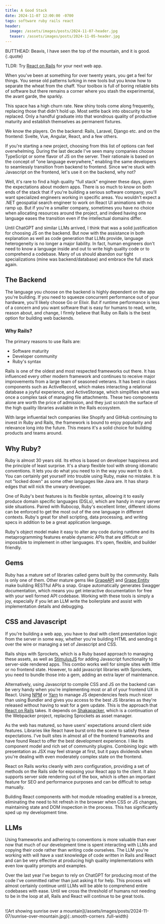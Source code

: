 ```yaml
---
title: A Good Stack
date: 2024-11-07 12:00:00 -0700
tags: software ruby rails react
header:
  image: /assets/images/posts/2024-11-07-header.jpg
  teaser: /assets/images/posts/2024-11-05-header.jpg
---
```


BUTTHEAD: Beavis, I have seen the top of the mountain, and it is good.
{:.quote}

TLDR: Try [React on Rails](https://github.com/shakacode/react_on_rails) for your next web app.

When you've been at something for over twenty years, you get a feel for things. You sense old patterns lurking in new tools but you know how to separate the wheat from the chaff. Your toolbox is full of boring reliable bits of software but there remains a corner where you stash the experimental, the avant garde, the sparkly.

This space has a high churn rate. New shiny tools come along frequently, replacing those that didn't hold up. Most settle back into obscurity to be replaced. Only a handful graduate into that wondrous quality of productive maturity and establish themselves as permanent fixtures.

We know the players. On the backend: Rails, Laravel, Django etc. and on the frontend: Svelte, Vue, Angular, React, and a few others.

If you're starting a new project, choosing from this list of options can feel overwhelming. During the last decade I've seen many companies choose TypeScript or some flavor of JS on the server. Their rationale is based on the concept of  "one language everywhere," enabling the same developers to seamlessly transition from backend to frontend. Since we're stuck with Javascript on the frontend, let's use it on the backend, why not?

Well, it's rare to find a high quality "full stack" engineer these days, given the expectations about modern apps. There is so much to know on both ends of the stack that if you're building a serious software company, you'll want specialized engineers working in specific areas. You wouldn't expect a .NET geospatial search engineer to work on React UI animations with no ramp up. But if you're a smaller company, sometimes you have no choice when allocating resources around the project, and indeed having one language eases the transition even if the intellectual domains differ.

Until ChatGPT and similar LLMs arrived, I think that was a solid justification for choosing JS on the backend. But now with the assistance in both explanation as well as code generation that LLMs provide, language heterogeneity is no longer  a major liability. In fact, human engineers don't need to know a language inside and out to write high quality code or to comprehend a codebase. Many of us should abandon our tight specializations (mine was backend/database) and embrace the full stack again.


## The Backend

The language you choose on the backend is highly dependent on the app you're building. If you need to squeeze concurrent performance out of your hardware, you'll likely choose Go or Elixir. But if runtime performance is less of a concern and you want software that is easy for humans to read, write, reason about, and change, I firmly believe that Ruby on Rails is the best option for building web backends.


### Why Rails?

The primary reasons to use Rails are:
 * Software maturity
 * Developer community
 * Ruby's syntax

 Rails is one of the oldest and most respected frameworks out there. It has influenced every other modern framework and continues to receive major improvements from a large team of seasoned veterans. It has best in class components such as ActiveRecord, which makes interacting a relational database a joyful experience, and ActiveStorage, which simplifies what was once a complex task of managing file attachments. These two components alone are worth the price of admission, and they just scratch the surface of the high quality libraries available in the Rails ecosystem.

With large influential tech companies like Shopify and GitHub continuing to invest in Ruby and Rails, the framework is bound to enjoy popularity and relevance long into the future. This means it's a solid choice for building products and teams around.


## Why Ruby?

Ruby is almost 30 years old. Its ethos is based on developer happiness and the principle of least surprise. It's a sharp flexible tool with strong idiomatic conventions. It lets you do what you need to in the way you want to do it. You can certainly get yourself into trouble using Ruby, make no mistake. It is not "locked down" as some other languages like Java are. It has sharp edges that will nick the unwary developer.

One of Ruby's best features is its flexible syntax, allowing it to easily produce domain specific languages (DSLs), which are handy in many server side situations. Paired with Rubocop, Ruby's excellent linter, different idioms can be enforced to get the most out of the one language in different contexts. Ruby's great for shell scripting, data processing, and writing specs in addition to be a great application language.

Ruby's object model make it easy to alter any code during runtime and its metaprogramming features enable dynamic APIs that are difficult or impossible to implement in other languages. It's open, flexible, and builder friendly.


## Gems

Ruby has a mature set of libraries called gems built by the community. Rails is only one of them. Other mature gems like [GrapeAPI](https://github.com/ruby-grape/grape) and [Grape Entity](https://github.com/ruby-grape/grape-entity) make building RESTful APIs a snap. Grape automatically generates Swagger documentation, which means you get interactive documentation for free with your well formed API codebase. Working with these tools is simply a joy, especially if you let an LLM write the boilerplate and assist with implementation details and debugging.


## CSS and Javascript

If you're building a web app, you have to deal with client presentation logic from the server in some way, whether you're building HTML and sending it over the wire or managing a set of Javascript and CSS.

Rails ships with Sprockets, which is a Ruby based approach to managing these assets, as well as [StimulusJS](https://stimulus.hotwired.dev/) for adding Javascript functionality to server-side rendered apps. This combo works well for simple sites with little or no frontend state. However, to add javascript libraries with Sprockets, you need to bundle those into a gem, adding an extra layer of maintenance.

Alternatively, using Javascript to compile CSS and JS on the backend can be very handy when you're implementing most or all of your frontend UX in React. Using [NPM](https://www.npmjs.com/) or [Yarn](https://yarnpkg.com/) to manage JS dependencies feels much nicer than using Bundler and gives you access to the best JS libraries as they're released without having to wait for a gem update. This is the approach that [React on Rails](https://github.com/shakacode/react_on_rails) takes. It depends on [Shakapacker](https://github.com/shakacode/shakapacker), which is a continuation of the Webpacker project, replacing Sprockets as asset manager.

As the web has matured, so have users' expectations around client side features. Libraries like React have burst onto the scene to satisfy these expectations. I've built sites in almost all of the frontend frameworks and have found React to offer the best development experience. I like its component model and rich set of community plugins. Combining logic with presentation as JSX may feel strange at first, but it pays dividends when you're dealing with even moderately complex state on the frontend.

React on Rails works cleanly with zero configuration, providing a set of methods on the Rails side for exposing your React app to the client. It also supports server side rendering out of the box, which is often an important feature for SEO and performance purposes and can be difficult to setup manually.

Building React components with hot module reloading enabled is a breeze, eliminating the need to hit refresh in the browser when CSS or JS changes, maintaining state and DOM inspection in the process. This has significantly sped up my development time.


## LLMs

Using frameworks and adhering to  conventions is more valuable than ever now that much of our development time is spent interacting with LLMs and copying their code rather than writing code ourselves. The LLM you're working with will have a vast knowledge of code written in Rails and React and can be very effective at producing high quality implementations with even low quality prompts and examples.

Over the last year I've begun to rely on ChatGPT for producing most of the code I've committed rather than just asking it for help. This process will almost certainly continue until LLMs will be able to comprehend entire codebases with ease. Until we cross the threshold of humans not needing to be in the loop at all, Rails and React will continue to be great tools.


<br>
![Art showing sunrise over a mountain](/assets/images/posts/2024-11-07/sunrise-over-mountain.jpg){:.smooth-corners .full-width}
